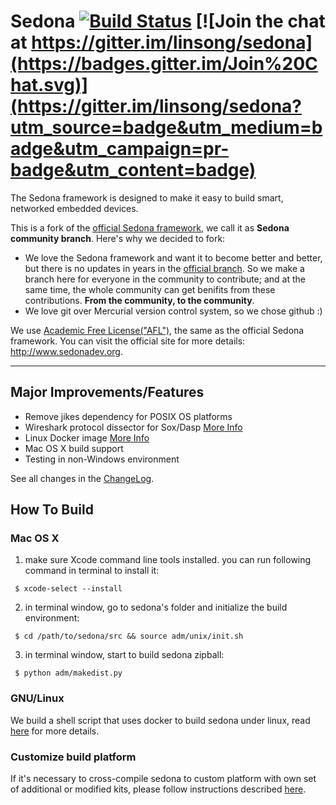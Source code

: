 # Sedona [![Build Status](https://travis-ci.org/linsong/sedona.svg?branch=master)](https://travis-ci.org/linsong/sedona) [![Join the chat at https://gitter.im/linsong/sedona](https://badges.gitter.im/Join%20Chat.svg)](https://gitter.im/linsong/sedona?utm_source=badge&utm_medium=badge&utm_campaign=pr-badge&utm_content=badge)



The Sedona framework is designed to make it easy to build smart, networked embedded devices. 

This is a fork of the [official Sedona framework](http://www.sedonadev.org), we call it as **Sedona community branch**. Here's why we decided to fork:
* We love the Sedona framework and want it to become better and better, but there is no updates in years in the [official branch](http://www.sedonadev.org). So we make a branch here for everyone in the community to contribute; and at the same time, the whole community can get benifits from these contributions. **From the community, to the community**.
* We love git over Mercurial version control system, so we chose github :)

We use [Academic Free License("AFL")](http://www.sedonadev.org/doc/license.html), the same as the official Sedona framework. You can visit the official site for more details: http://www.sedonadev.org.

***

## Major Improvements/Features
* Remove jikes dependency for POSIX OS platforms
* Wireshark protocol dissector for Sox/Dasp [More Info](./tools/README.md)
* Linux Docker image [More Info](./tools/README.md)
* Mac OS X build support
* Testing in non-Windows environment

See all changes in the [ChangeLog](ChangeLog.md).

## How To Build
### Mac OS X 
1. make sure Xcode command line tools installed. you can run following command in terminal to install it:
```
 $ xcode-select --install
```
2. in terminal window, go to sedona's folder and initialize the build environment:
```
 $ cd /path/to/sedona/src && source adm/unix/init.sh 
```
3. in terminal window, start to build sedona zipball:
```
 $ python adm/makedist.py
```

### GNU/Linux
We build a shell script that uses docker to build sedona under linux, read [here](./tools/README.md) for more details.

### Customize build platform
If it's necessary to cross-compile sedona to custom platform with own set of additional or modified kits, please follow instructions described [here](./adm/CustomBuild.md).

